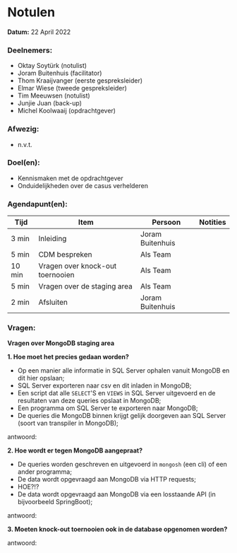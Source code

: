 # Notulen

**Datum:** 22 April 2022

### Deelnemers:

- Oktay Soytürk (notulist)
- Joram Buitenhuis (facilitator)
- Thom Kraaijvanger (eerste gespreksleider)
- Elmar Wiese (tweede gespreksleider)
- Tim Meeuwsen (notulist)
- Junjie Juan (back-up)
- Michel Koolwaaij (opdrachtgever)

### Afwezig:

- n.v.t.

### Doel(en):

- Kennismaken met de opdrachtgever
- Onduidelijkheden over de casus verhelderen

### Agendapunt(en):

| Tijd   | Item                                 | Persoon           | Notities                        |
|--------|--------------------------------------|-------------------|---------------------------------|
| 3 min  | Inleiding                            | Joram Buitenhuis  |                                 |
| 5 min  | CDM bespreken                        | Als Team          |                                 |
| 10 min | Vragen over knock-out toernooien     | Als Team          |                                 |
| 5 min  | Vragen over de staging area          | Als Team          |                                 |
| 2 min  | Afsluiten                            | Joram Buitenhuis  |                                 |

### Vragen:

**Vragen over MongoDB staging area**

**1. Hoe moet het precies gedaan worden?**

- Op een manier alle informatie in SQL Server ophalen vanuit MongoDB en dit hier opslaan;
- SQL Server exporteren naar csv en dit inladen in MongoDB;
- Een script dat alle `SELECT`'S en `VIEWS` in SQL Server uitgevoerd en de resultaten van deze queries opslaat in MongoDB;
- Een programma om SQL Server te exporteren naar MongoDB;
- De queries die MongoDB binnen krijgt gelijk doorgeven aan SQL Server (soort van transpiler in MongoDB);

antwoord:



**2. Hoe wordt er tegen MongoDB aangepraat?**

- De queries worden geschreven en uitgevoerd in `mongosh` (een cli) of een ander programma;
- De data wordt opgevraagd aan MongoDB via HTTP requests;
- HOE?!?
- De data wordt opgevraagd aan MongoDB via een losstaande API (in bijvoorbeeld SpringBoot);

antwoord:



**3. Moeten knock-out toernooien ook in de database opgenomen worden?**

antwoord:

